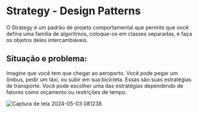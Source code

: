# Strategy - Design Patterns

 O Strategy é um padrão de projeto
comportamental que permite que você defina
uma família de algoritmos, coloque-os em
classes separadas, e faça os objetos deles
intercambiáveis.

##  Situação e problema: 
Imagine que você tem que chegar ao aeroporto. Você
pode pegar um ônibus, pedir um táxi, ou subir em sua
bicicleta. Essas são suas estratégias de transporte.
Você pode escolher uma das estratégias dependendo
de fatores como orçamento ou restrições de tempo.

![Captura de tela 2024-05-03 081238](https://github.com/avilagabriella/Strategy/assets/140626679/96e3a266-1085-42e3-944f-063aa42bf5cb)
